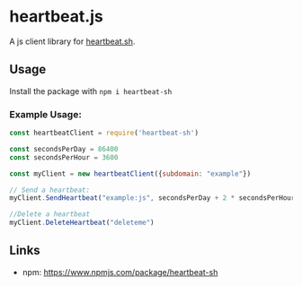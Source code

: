 # heartbeat.js
A js client library for [heartbeat.sh](https://heartbeat.sh).

## Usage
Install the package with `npm i heartbeat-sh`

### Example Usage:
```Javascript
const heartbeatClient = require('heartbeat-sh')

const secondsPerDay = 86400
const secondsPerHour = 3600

const myClient = new heartbeatClient({subdomain: "example"})

// Send a heartbeat:
myClient.SendHeartbeat("example:js", secondsPerDay + 2 * secondsPerHour, secondsPerDay * 2)

//Delete a heartbeat
myClient.DeleteHeartbeat("deleteme")

```

## Links
- npm: https://www.npmjs.com/package/heartbeat-sh
